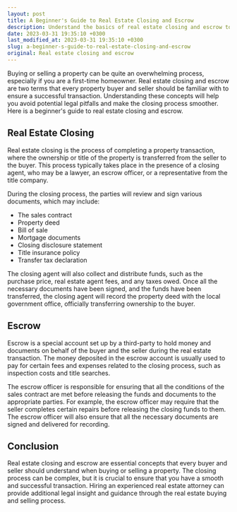 ```yaml
---
layout: post
title: A Beginner's Guide to Real Estate Closing and Escrow
description: Understand the basics of real estate closing and escrow to make the process smoother.
date: 2023-03-31 19:35:10 +0300
last_modified_at: 2023-03-31 19:35:10 +0300
slug: a-beginner-s-guide-to-real-estate-closing-and-escrow
original: Real estate closing and escrow
---
```

Buying or selling a property can be quite an overwhelming process, especially if you are a first-time homeowner. Real estate closing and escrow are two terms that every property buyer and seller should be familiar with to ensure a successful transaction. Understanding these concepts will help you avoid potential legal pitfalls and make the closing process smoother. Here is a beginner's guide to real estate closing and escrow.

## Real Estate Closing

Real estate closing is the process of completing a property transaction, where the ownership or title of the property is transferred from the seller to the buyer. This process typically takes place in the presence of a closing agent, who may be a lawyer, an escrow officer, or a representative from the title company.

During the closing process, the parties will review and sign various documents, which may include:

- The sales contract
- Property deed
- Bill of sale
- Mortgage documents
- Closing disclosure statement
- Title insurance policy
- Transfer tax declaration

The closing agent will also collect and distribute funds, such as the purchase price, real estate agent fees, and any taxes owed. Once all the necessary documents have been signed, and the funds have been transferred, the closing agent will record the property deed with the local government office, officially transferring ownership to the buyer.

## Escrow

Escrow is a special account set up by a third-party to hold money and documents on behalf of the buyer and the seller during the real estate transaction. The money deposited in the escrow account is usually used to pay for certain fees and expenses related to the closing process, such as inspection costs and title searches.

The escrow officer is responsible for ensuring that all the conditions of the sales contract are met before releasing the funds and documents to the appropriate parties. For example, the escrow officer may require that the seller completes certain repairs before releasing the closing funds to them. The escrow officer will also ensure that all the necessary documents are signed and delivered for recording.

## Conclusion

Real estate closing and escrow are essential concepts that every buyer and seller should understand when buying or selling a property. The closing process can be complex, but it is crucial to ensure that you have a smooth and successful transaction. Hiring an experienced real estate attorney can provide additional legal insight and guidance through the real estate buying and selling process.